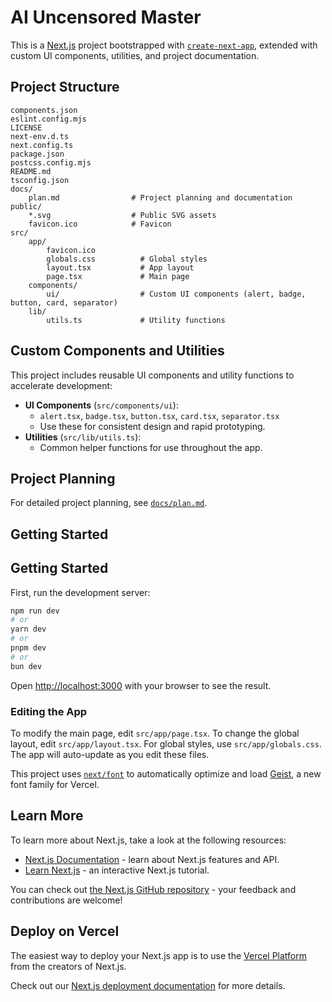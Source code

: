 # AI Uncensored Master

This is a [Next.js](https://nextjs.org) project bootstrapped with [`create-next-app`](https://nextjs.org/docs/app/api-reference/cli/create-next-app), extended with custom UI components, utilities, and project documentation.

## Project Structure

```
components.json
eslint.config.mjs
LICENSE
next-env.d.ts
next.config.ts
package.json
postcss.config.mjs
README.md
tsconfig.json
docs/
	plan.md                # Project planning and documentation
public/
	*.svg                  # Public SVG assets
	favicon.ico            # Favicon
src/
	app/
		favicon.ico
		globals.css          # Global styles
		layout.tsx           # App layout
		page.tsx             # Main page
	components/
		ui/                  # Custom UI components (alert, badge, button, card, separator)
	lib/
		utils.ts             # Utility functions
```

## Custom Components and Utilities

This project includes reusable UI components and utility functions to accelerate development:

- **UI Components** (`src/components/ui`):
  - `alert.tsx`, `badge.tsx`, `button.tsx`, `card.tsx`, `separator.tsx`
  - Use these for consistent design and rapid prototyping.
- **Utilities** (`src/lib/utils.ts`):
  - Common helper functions for use throughout the app.

## Project Planning

For detailed project planning, see [`docs/plan.md`](docs/plan.md).

## Getting Started

## Getting Started

First, run the development server:

```bash
npm run dev
# or
yarn dev
# or
pnpm dev
# or
bun dev
```

Open [http://localhost:3000](http://localhost:3000) with your browser to see the result.

### Editing the App

To modify the main page, edit `src/app/page.tsx`.
To change the global layout, edit `src/app/layout.tsx`.
For global styles, use `src/app/globals.css`.
The app will auto-update as you edit these files.

This project uses [`next/font`](https://nextjs.org/docs/app/building-your-application/optimizing/fonts) to automatically optimize and load [Geist](https://vercel.com/font), a new font family for Vercel.

## Learn More

To learn more about Next.js, take a look at the following resources:

- [Next.js Documentation](https://nextjs.org/docs) - learn about Next.js features and API.
- [Learn Next.js](https://nextjs.org/learn) - an interactive Next.js tutorial.

You can check out [the Next.js GitHub repository](https://github.com/vercel/next.js) - your feedback and contributions are welcome!

## Deploy on Vercel

The easiest way to deploy your Next.js app is to use the [Vercel Platform](https://vercel.com/new?utm_medium=default-template&filter=next.js&utm_source=create-next-app&utm_campaign=create-next-app-readme) from the creators of Next.js.

Check out our [Next.js deployment documentation](https://nextjs.org/docs/app/building-your-application/deploying) for more details.
